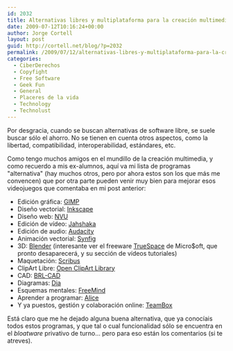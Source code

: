 ```yaml
---
id: 2032
title: Alternativas libres y multiplataforma para la creación multimedia
date: 2009-07-12T10:16:24+00:00
author: Jorge Cortell
layout: post
guid: http://cortell.net/blog/?p=2032
permalink: /2009/07/12/alternativas-libres-y-multiplataforma-para-la-creacion-multimedia/
categories:
  - CiberDerechos
  - Copyfight
  - Free Software
  - Geek Fun
  - General
  - Placeres de la vida
  - Technology
  - Technolust
---
```

Por desgracia, cuando se buscan alternativas de software libre, se suele buscar sólo el ahorro. No se tienen en cuenta otros aspectos, como la libertad, compatibilidad, interoperabilidad, estándares, etc.

Como tengo muchos amigos en el mundillo de la creación multimedia, y como recuerdo a mis ex-alumnos, aquí va mi lista de programas "alternativa" (hay muchos otros, pero por ahora estos son los que más me convencen) que por otra parte pueden venir muy bien para mejorar esos videojuegos que comentaba en mi post anterior:

  * Edición gráfica: <a title="http://www.gimp.org/" href="http://www.gimp.org/" target="_blank">GIMP</a>
  * Diseño vectorial: <a title="http://www.inkscape.org/" href="http://www.inkscape.org/" target="_blank">Inkscape</a>
  * Diseño web: <a title="http://www.nvu.com/index.php" href="http://www.nvu.com/index.php" target="_blank">NVU</a>
  * Edición de vídeo: <a title="http://www.jahshaka.org/" href="http://www.jahshaka.org/" target="_blank">Jahshaka</a>
  * Edición de audio: <a title="http://audacity.sourceforge.net/" href="http://audacity.sourceforge.net/" target="_blank">Audacity</a>
  * Animación vectorial: <a title="http://www.synfig.com/" href="http://www.synfig.com/" target="_blank">Synfig</a>
  * 3D: <a title="http://www.blender.org/" href="http://www.blender.org/" target="_blank">Blender</a> (interesante ver el freeware <a title="http://www.caligari.com/" href="http://www.caligari.com/" target="_blank">TrueSpace</a> de Micro$oft, que pronto desaparecerá, y su sección de vídeos tutoriales)
  * Maquetación: <a title="http://www.scribus.net/index.php" href="http://www.scribus.net/index.php" target="_blank">Scribus</a>
  * ClipArt Libre: <a title="http://www.openclipart.org/" href="http://www.openclipart.org/" target="_blank">Open ClipArt Library</a>
  * CAD: <a title="http://brlcad.org/" href="http://brlcad.org/" target="_blank">BRL-CAD</a>
  * Diagramas: <a title="http://live.gnome.org/Dia" href="http://live.gnome.org/Dia" target="_blank">Dia</a>
  * Esquemas mentales: <a title="http://freemind.sourceforge.net/wiki/index.php/Main_Page" href="http://freemind.sourceforge.net/wiki/index.php/Main_Page" target="_blank">FreeMind</a>
  * Aprender a programar: <a title="http://www.alice.org/" href="http://www.alice.org/" target="_blank">Alice</a>
  * Y ya puestos, gestión y colaboración online: <a title="http://www.teambox.com/" href="http://www.teambox.com/" target="_blank">TeamBox</a>

Está claro que me he dejado alguna buena alternativa, que ya conocíais todos estos programas, y que tal o cual funcionalidad sólo se encuentra en el _bloatware_ privativo de turno... pero para eso están los comentarios (si te atreves).